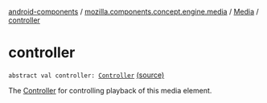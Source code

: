 [android-components](../../index.md) / [mozilla.components.concept.engine.media](../index.md) / [Media](index.md) / [controller](./controller.md)

# controller

`abstract val controller: `[`Controller`](-controller/index.md) [(source)](https://github.com/mozilla-mobile/android-components/blob/master/components/concept/engine/src/main/java/mozilla/components/concept/engine/media/Media.kt#L38)

The [Controller](-controller/index.md) for controlling playback of this media element.

